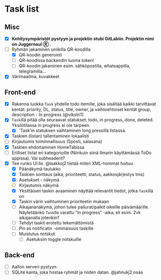 Task list
======

## Misc
- [x] **Kehitysympäristöt pystyyn ja projektin stubi GitLabiin. Projektin nimi on Juggernaul Ⓡ .**
- [ ] Ryhmän jakaminen uniikilla QR-koodilla
    - [x] QR-koodin generointi
    - [ ] QR-koodissa backendin luoma tokeni
    - [ ] QR-koodin jakaminen esim. sähköpostilla, whatsappilla, telegramilla...
- [x] Värimaailma, kuvakkeet

## Front-end
- [x] Rakenna luokka `Task` yhdelle todo itemille, joka sisältää kaikki tarvittavat kentät: priority, DL, status, title, owner, ja vaihtoehtoiset kentät group, description  - In progress (@vikstri1)
- [x] `Task`illä pitää olla seuraavat statukset: todo, in progress, done, deleted. Yksilötilassa in progress ei ole tarpeen
    - [x] 'Task'in statuksen vaihtaminen long pressillä listassa. 
- [x] Taskien (listan) tallentaminen lokaalisti
- [ ] Kirjautumis toiminnallisuus (Sposti, salasana)
- [x] Taskien ehdottaminen HomeTabissa
- [ ] Erilliset listat eri kategorioille (Niinkuin siinä Ilmarin käyttämässä ToDo appissa). Vai subheaderit? 
- [x] Tee runko UI:lle. @laakkoj2 tietää miten XML-hommat hoituu
    - [x] Päänäkymä taulukko
    - [x] Taskien sorttaus (aika, prioriteetti, status, aakkosjärjestys tms)
    - [x] Asetukset - näkymä
    - [ ] Kirjautumis näkymä
    - [x] Yksittäisen taskin avaaminen näyttää relevantit tiedot, jotka `Task`illä on
    - [x] Taskin värin vaihtuminen prioriteetin mukaan
    - [ ] Aikajananäkymä, johon tulee pallurat/palkit oikeille päivämäärille. Näytetäänkö `Task`lle varattu "In progress" -aika, eli esim. 2vk aikajanalla jotenkin?
    - [ ] Tehdyt taskit eroteltu tekemättömistä
    - [ ] Pin as notificatin -ominaisuus taskille
    - [ ] Muistutus notskut
        - [ ] Asetuksiin toggle notskuille

## Back-end

- [ ] Aallon serveri pystyyn
- [ ] SQLite kanta, joka hostaa ryhmät ja niiden datan. @jahnukj2 osaa
